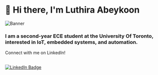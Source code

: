 # 👋 Hi there, I'm Luthira Abeykoon
![Banner](banner.png)

### I am a second-year ECE student at the University Of Toronto, interested in IoT, embedded systems, and automation.
Connect with me on LinkedIn! 
<br>
<br>
<div id="badges">
  <a href="https://www.linkedin.com/in/luthiraa/">
    <img src="https://img.shields.io/badge/LinkedIn-blue?style=for-the-badge&logo=linkedin&logoColor=white" alt="LinkedIn Badge"/>
  </a>

</div>

